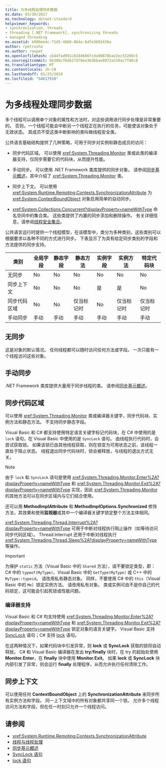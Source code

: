 ```yaml
---
title: 为多线程处理同步数据
ms.date: 03/30/2017
ms.technology: dotnet-standard
helpviewer_keywords:
- synchronization, threads
- threading [.NET Framework], synchronizing threads
- managed threading
ms.assetid: b980eb4c-71d5-4860-864a-6dfe3692430a
author: rpetrusha
ms.author: ronpet
ms.openlocfilehash: cb44fad991c8184686fcda90878bae2ec53260c5
ms.sourcegitcommit: 6b308cf6d627d78ee36dbbae8972a310ac7fd6c8
ms.translationtype: HT
ms.contentlocale: zh-CN
ms.lasthandoff: 01/23/2019
ms.locfileid: "54617910"
---
```

# <a name="synchronizing-data-for-multithreading"></a>为多线程处理同步数据
多个线程可以调用单个对象的属性和方法时，对这些调用进行同步处理是非常重要的。 否则，一个线程可能会中断另一个线程正在执行的任务，可能使该对象处于无效状态。 其成员不受这类中断影响的类叫做线程安全类。  
  
 公共语言基础结构提供了几种策略，可用于同步对实例和静态成员的访问：  
  
-   同步代码区域。 可以使用 <xref:System.Threading.Monitor> 类或此类的编译器支持，仅同步需要它的代码块，从而提升性能。  
  
-   手动同步。 可以使用 .NET Framework 类库提供的同步对象。 请参阅[同步基元概述](../../../docs/standard/threading/overview-of-synchronization-primitives.md)，其中介绍了 <xref:System.Threading.Monitor> 类。  
  
-   同步上下文。 可以使用 <xref:System.Runtime.Remoting.Contexts.SynchronizationAttribute> 为 <xref:System.ContextBoundObject> 对象启用简单的自动同步。  
  
-   <xref:System.Collections.Concurrent?displayProperty=nameWithType> 命名空间中的集合类。 这些类提供了内置的同步添加和删除操作。 有关详细信息，请参阅[线程安全集合](../../../docs/standard/collections/thread-safe/index.md)。  
  
 公共语言运行时提供一个线程模型，在该模型中，类分为多种类别，这些类别可以根据要求以各种不同的方式进行同步。 下表显示了为具有给定同步类别的字段和方法提供的同步支持。  
  
|类别|全局字段|静态字段|静态方法|实例字段|实例方法|特定代码块|  
|--------------|-------------------|-------------------|--------------------|---------------------|----------------------|--------------------------|  
|无同步|No|No|No|No|No|No|  
|同步上下文|No|No|No|是|是|No|  
|同步代码区域|No|No|仅当标记时|No|仅当标记时|仅当标记时|  
|手动同步|手动|手动|手动|手动|手动|手动|  
  
## <a name="no-synchronization"></a>无同步  
 这是对象的默认情况。 任何线程都可以随时访问任何方法或字段。 一次只能有一个线程访问这些对象。  
  
## <a name="manual-synchronization"></a>手动同步  
 .NET Framework 类库提供大量用于同步线程的类。 请参阅[同步基元概述](../../../docs/standard/threading/overview-of-synchronization-primitives.md)。  
  
## <a name="synchronized-code-regions"></a>同步代码区域  
 可以使用 <xref:System.Threading.Monitor> 类或编译器关键字，同步代码块、实例方法和静态方法。 不支持同步静态字段。  
  
 Visual Basic 和 C# 都支持使用特定语言关键字标记代码块，在 C# 中使用的是 `lock` 语句，在 Visual Basic 中使用的是 `SyncLock` 语句。 由线程执行代码时，会尝试获取锁。 如果该锁已由其他线程获取，则在锁变为可用状态之前，该线程一直处于阻止状态。 线程退出同步代码块时，锁会被释放，与线程的退出方式无关。  
  
> [!NOTE]
>  由于 `lock` 和 `SyncLock` 语句是使用 <xref:System.Threading.Monitor.Enter%2A?displayProperty=nameWithType> 和 <xref:System.Threading.Monitor.Exit%2A?displayProperty=nameWithType> 实现，因此 <xref:System.Threading.Monitor> 的其他方法可以在同步区域内与它们结合使用。  
  
 还可以用 **MethodImplAttribute** 和 **MethodImplOptions.Synchronized** 修饰方法，其效果和使用**监视器**或其中一个编译器关键字锁定整个方法主体相同。  
  
 <xref:System.Threading.Thread.Interrupt%2A?displayProperty=nameWithType> 可用于中断对线程执行阻止操作（如等待访问同步代码区域）。 Thread.Interrupt 还用于中断对线程执行 <xref:System.Threading.Thread.Sleep%2A?displayProperty=nameWithType> 等操作。  
  
> [!IMPORTANT]
>  为保护 `static` 方法（Visual Basic 中的 `Shared` 方法），请不要锁定类型，即：C# 中的 `typeof(MyType)`、Visual Basic 中的 `GetType(MyType)` 或 C++ 中的 `MyType::typeid`。 请改用私有静态对象。 同样，不要使用 C# 中的 `this`（Visual Basic 中的 `Me`）锁定实例方法。 请改用私有对象。 类或实例可由不是你自己的代码锁定，这可能会引起死锁或性能问题。  
  
### <a name="compiler-support"></a>编译器支持  
 Visual Basic 和 C# 均支持使用 <xref:System.Threading.Monitor.Enter%2A?displayProperty=nameWithType> 和 <xref:System.Threading.Monitor.Exit%2A?displayProperty=nameWithType> 锁定对象的语言关键字。 Visual Basic 支持 [SyncLock](~/docs/visual-basic/language-reference/statements/synclock-statement.md) 语句；C# 支持 [lock](~/docs/csharp/language-reference/keywords/lock-statement.md) 语句。  
  
 在这两种情况下，如果代码块中引发异常，则 **lock** 或 **SyncLock** 获取的锁将自动释放。 C# 和 Visual Basic 编译器在发出 **try**/**finally** 块时，在 try 的起始处使用 **Monitor.Enter**，在 **finally** 块中使用 **Monitor.Exit**。 如果 **lock** 或 **SyncLock** 块内部引发了异常，则会运行 **finally** 处理程序，从而允许执行任何清除工作。  
  
## <a name="synchronized-context"></a>同步上下文  
 可以使用任何 **ContextBoundObject** 上的 **SynchronizationAttribute** 来同步所有实例方法和字段。 同一上下文域中的所有对象都共享同一个锁。 允许多个线程访问方法和字段，但在任一时刻只允许一个线程访问。  
  
## <a name="see-also"></a>请参阅

- <xref:System.Runtime.Remoting.Contexts.SynchronizationAttribute>
- [线程与线程处理](../../../docs/standard/threading/threads-and-threading.md)
- [同步基元概述](../../../docs/standard/threading/overview-of-synchronization-primitives.md)
- [SyncLock 语句](~/docs/visual-basic/language-reference/statements/synclock-statement.md)
- [lock 语句](~/docs/csharp/language-reference/keywords/lock-statement.md)

